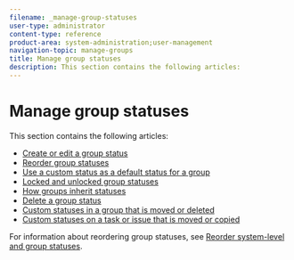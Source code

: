 ```yaml
---
filename: _manage-group-statuses
user-type: administrator
content-type: reference
product-area: system-administration;user-management
navigation-topic: manage-groups
title: Manage group statuses
description: This section contains the following articles:
---
```


# Manage group statuses

This section contains the following articles:

* [Create or edit a group status](../../../administration-and-setup/manage-groups/manage-group-statuses/create-or-edit-a-group-status.md) 
* [Reorder group statuses](../../../administration-and-setup/manage-groups/manage-group-statuses/reorder-group-statuses-from-groups-area.md) 
* [Use a custom status as a default status for a group](../../../administration-and-setup/manage-groups/manage-group-statuses/use-custom-statuses-as-default-statuses-group.md) 
* [Locked and unlocked group statuses](../../../administration-and-setup/manage-groups/manage-group-statuses/lock-or-unlock-a-custom-group-status.md) 
* [How groups inherit statuses](../../../administration-and-setup/manage-groups/manage-group-statuses/how-groups-inherit-statuses.md) 
* [Delete a group status](../../../administration-and-setup/manage-groups/manage-group-statuses/delete-a-group-status.md) 
* [Custom statuses in a group that is moved or deleted](../../../administration-and-setup/manage-groups/manage-group-statuses/custom-statuses-in-group-moved-or-deleted.md) 
* [Custom statuses on a task or issue that is moved or copied](../../../administration-and-setup/manage-groups/manage-group-statuses/custom-statuses-on-a-task-or-issue-that-is-moved-or-copied.md)

For information about reordering group statuses, see [Reorder system-level and group statuses](../../../administration-and-setup/customize-workfront/creating-custom-status-and-priority-labels/reorder-system-statuses.md).
